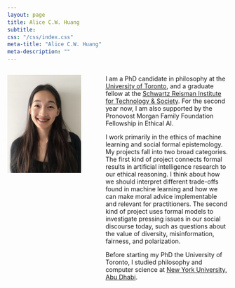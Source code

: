 ```yaml
---
layout: page
title: Alice C.W. Huang
subtitle:
css: "/css/index.css"
meta-title: "Alice C.W. Huang"
meta-description: ""
---
```

<!---
<div style="text-align: left;">
  <p><img src="/img/profile.jpg" width="60%" height="auto"></p>
</div>
-->

<div style="display: flex; justify-content: space-between; width: 100%;">
  <div style="flex: 1;">
    <p><img src="/img/profile.jpg" width="75%" height="auto"></p>
  </div>
  <div style="flex: 1.25;">
    <p>I am a PhD candidate in philosophy at the <a href="https://philosophy.utoronto.ca">University of Toronto</a>, and a graduate fellow at the <a href="https://srinstitute.utoronto.ca">Schwartz Reisman Institute for Technology & Society</a>. For the second year now, I am also supported by the Pronovost Morgan Family Foundation Fellowship in Ethical AI.</p>

  <p>I work primarily in the ethics of machine learning and social formal epistemology. My projects fall into two broad categories. The first kind of project connects formal results in artificial intelligence research to our ethical reasoning. I think about how we should interpret different trade-offs found in machine learning and how we can make moral advice implementable and relevant for practitioners. The second kind of project uses formal models to investigate pressing issues in our social discourse today, such as questions about the value of diversity, misinformation, fairness, and polarization.</p>

  <p>Before starting my PhD the University of Toronto, I studied philosophy and computer science at <a href="https://nyuad.nyu.edu/en/">New York University, Abu Dhabi</a>.</p>
  </div>
</div>


<!---
I am a PhD candidate in philosophy at the [University of Toronto](https://philosophy.utoronto.ca), and a graduate fellow at the [Schwartz Reisman Institute for Technology & Society](https://srinstitute.utoronto.ca). For the second year now, I am also supported by the Pronovost Morgan Family Foundation Fellowship in Ethical AI.

I work primarily in the ethics of machine learning and social formal epistemology. My projects fall into two broad categories. The first kind of project connects formal results in artificial intelligence research to our ethical reasoning. I think about how we should interpret different trade-offs found in machine learning and how we can make moral advice implementable and relevant for practitioners. The second kind of project uses formal models to investigate pressing issues in our social discourse today, such as questions about the value of diversity, misinformation, fairness, and polarization.

Before starting my PhD the University of Toronto, I studied philosophy and computer science at [New York University, Abu Dhabi](https://nyuad.nyu.edu/en/).
-->


&nbsp;
&nbsp;
&nbsp;
&nbsp;
&nbsp;
&nbsp;


